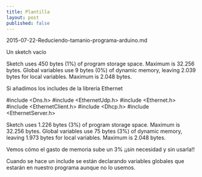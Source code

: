 ```yaml
---
title: Plantilla
layout: post
published: false
---
```

2015-07-22-Reduciendo-tamanio-programa-arduino.md


Un sketch vacío

Sketch uses 450 bytes (1%) of program storage space. Maximum is 32.256 bytes.
Global variables use 9 bytes (0%) of dynamic memory, leaving 2.039 bytes for local variables. Maximum is 2.048 bytes.

Si añadimos los includes de la librería Ethernet

#include <Dns.h>
#include <EthernetUdp.h>
#include <Ethernet.h>
#include <EthernetClient.h>
#include <Dhcp.h>
#include <EthernetServer.h>


Sketch uses 1.226 bytes (3%) of program storage space. Maximum is 32.256 bytes.
Global variables use 75 bytes (3%) of dynamic memory, leaving 1.973 bytes for local variables. Maximum is 2.048 bytes.

Vemos cómo el gasto de memoria sube un 3% ¡¡sin necesidad y sin usarla!!

Cuando se hace un include se están declarando variables globales que estarán en nuestro programa aunque no lo usemos.



